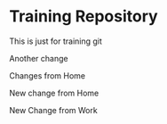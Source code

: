 # Training Repository

This is just for training git

Another change

Changes from Home

New change from Home

New Change from Work


